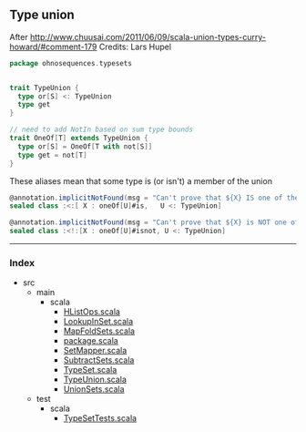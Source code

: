 
## Type union

After http://www.chuusai.com/2011/06/09/scala-union-types-curry-howard/#comment-179
Credits: Lars Hupel


```scala
package ohnosequences.typesets


trait TypeUnion {
  type or[S] <: TypeUnion
  type get
}

// need to add NotIn based on sum type bounds
trait OneOf[T] extends TypeUnion {
  type or[S] = OneOf[T with not[S]]  
  type get = not[T]
}
```

These aliases mean that some type is (or isn't) a member of the union

```scala
@annotation.implicitNotFound(msg = "Can't prove that ${X} IS one of the types in the union type ${U}")
sealed class :<:[ X : oneOf[U]#is,   U <: TypeUnion]

@annotation.implicitNotFound(msg = "Can't prove that ${X} is NOT one of the types in the union type  ${U}")
sealed class :<!:[X : oneOf[U]#isnot, U <: TypeUnion]

```


------

### Index

+ src
  + main
    + scala
      + [HListOps.scala][main/scala/HListOps.scala]
      + [LookupInSet.scala][main/scala/LookupInSet.scala]
      + [MapFoldSets.scala][main/scala/MapFoldSets.scala]
      + [package.scala][main/scala/package.scala]
      + [SetMapper.scala][main/scala/SetMapper.scala]
      + [SubtractSets.scala][main/scala/SubtractSets.scala]
      + [TypeSet.scala][main/scala/TypeSet.scala]
      + [TypeUnion.scala][main/scala/TypeUnion.scala]
      + [UnionSets.scala][main/scala/UnionSets.scala]
  + test
    + scala
      + [TypeSetTests.scala][test/scala/TypeSetTests.scala]

[main/scala/HListOps.scala]: HListOps.scala.md
[main/scala/LookupInSet.scala]: LookupInSet.scala.md
[main/scala/MapFoldSets.scala]: MapFoldSets.scala.md
[main/scala/package.scala]: package.scala.md
[main/scala/SetMapper.scala]: SetMapper.scala.md
[main/scala/SubtractSets.scala]: SubtractSets.scala.md
[main/scala/TypeSet.scala]: TypeSet.scala.md
[main/scala/TypeUnion.scala]: TypeUnion.scala.md
[main/scala/UnionSets.scala]: UnionSets.scala.md
[test/scala/TypeSetTests.scala]: ../../test/scala/TypeSetTests.scala.md